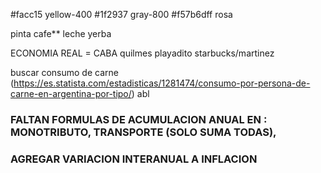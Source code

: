 #facc15 yellow-400
#1f2937 gray-800
#f57b6dff rosa

pinta
cafe\*\*
leche
yerba

ECONOMIA REAL = CABA
quilmes
playadito
starbucks/martinez

buscar consumo de carne
(https://es.statista.com/estadisticas/1281474/consumo-por-persona-de-carne-en-argentina-por-tipo/)
abl

### FALTAN FORMULAS DE ACUMULACION ANUAL EN : MONOTRIBUTO, TRANSPORTE (SOLO SUMA TODAS),

### AGREGAR VARIACION INTERANUAL A INFLACION
